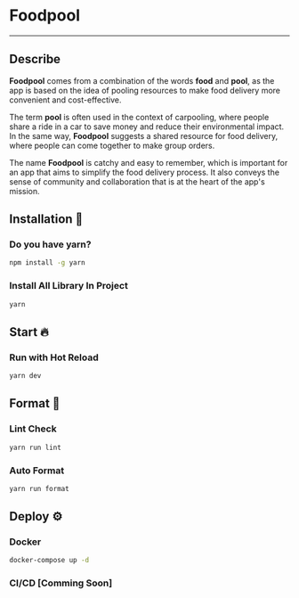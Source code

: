 # Foodpool
---
## Describe
**Foodpool** comes from a combination of the words **food** and **pool**, as the app is based on the idea of pooling resources to make food delivery more convenient and cost-effective.

The term **pool** is often used in the context of carpooling, where people share a ride in a car to save money and reduce their environmental impact. In the same way, **Foodpool** suggests a shared resource for food delivery, where people can come together to make group orders.

The name **Foodpool** is catchy and easy to remember, which is important for an app that aims to simplify the food delivery process. It also conveys the sense of community and collaboration that is at the heart of the app's mission.

## Installation 🔨

### Do you have yarn?
```bash
npm install -g yarn
```

### Install All Library In Project
```bash
yarn
```

## Start 🔥

### Run with Hot Reload
```bash
yarn dev
```



## Format 🧹


### Lint Check
```bash
yarn run lint
```

### Auto Format 
```bash
yarn run format
```

## Deploy ⚙️


### Docker
```bash
docker-compose up -d
```

### CI/CD [Comming Soon]

